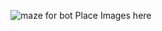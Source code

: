 ![maze for bot](https://user-images.githubusercontent.com/80282218/113334811-fe2ec000-92d8-11eb-8432-ce2e73d01565.png)
Place Images here
